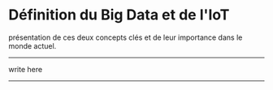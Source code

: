 # Définition du Big Data et de l'IoT
présentation de ces deux concepts clés et de leur importance dans le monde actuel.

-------
write here

-------